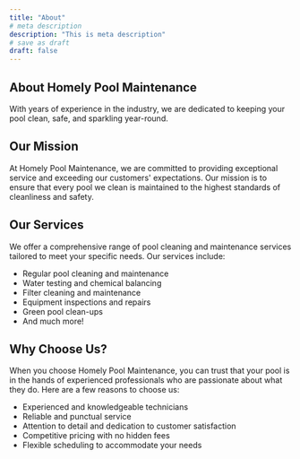 ```yaml
---
title: "About"
# meta description
description: "This is meta description"
# save as draft
draft: false
---
```


## About Homely Pool Maintenance

 With years of experience in the industry, we are dedicated to keeping your pool clean, safe, and sparkling year-round.

## Our Mission

At Homely Pool Maintenance, we are committed to providing exceptional service and exceeding our customers' expectations. Our mission is to ensure that every pool we clean is maintained to the highest standards of cleanliness and safety.

## Our Services

We offer a comprehensive range of pool cleaning and maintenance services tailored to meet your specific needs. Our services include:
- Regular pool cleaning and maintenance
- Water testing and chemical balancing
- Filter cleaning and maintenance
- Equipment inspections and repairs
- Green pool clean-ups
- And much more!

## Why Choose Us?

When you choose Homely Pool Maintenance, you can trust that your pool is in the hands of experienced professionals who are passionate about what they do. Here are a few reasons to choose us:
- Experienced and knowledgeable technicians
- Reliable and punctual service
- Attention to detail and dedication to customer satisfaction
- Competitive pricing with no hidden fees
- Flexible scheduling to accommodate your needs
